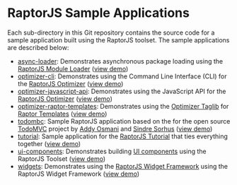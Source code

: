 RaptorJS Sample Applications
============================

Each sub-directory in this Git repository contains the source code
for a sample application built using the RaptorJS toolset. The sample
applications are described below:
* [async-loader](https://github.com/raptorjs/samples/tree/master/async-loader): 
  Demonstrates asynchronous package loading using the [RaptorJS Module Loader](http://raptorjs.org/module-loader/)
  ([view demo](http://raptorjs.org/demos/async-loader))
* [optimizer-cli](https://github.com/raptorjs/samples/tree/master/optimizer-cli): 
  Demonstrates using the Command Line Interface (CLI) for the [RaptorJS Optimizer](http://raptorjs.org/optimizer/)
  ([view demo](http://raptorjs.org/demos/optimizer-cli))
* [optimizer-javascript-api](https://github.com/raptorjs/samples/tree/master/optimizer-javascript-api): 
  Demonstrates using the JavaScript API for the [RaptorJS Optimizer](http://raptorjs.org/optimizer/)
  ([view demo](http://raptorjs.org/demos/optimizer-javascript-api))
* [optimizer-raptor-templates](https://github.com/raptorjs/samples/tree/master/optimizer-raptor-templates): 
  Demonstrates using the [Optimizer Taglib](http://raptorjs.org/optimizer/get-started-raptor-templates/) for [Raptor Templates](http://raptorjs.org/raptor-templates/)
  ([view demo](http://raptorjs.org/demos/optimizer-raptor-templates))
* [todombc](https://github.com/raptorjs/samples/tree/master/todomvc): 
  Sample RaptorJS application based on the for the open source [TodoMVC](http://addyosmani.github.com/todomvc/) project by [Addy Osmani](https://github.com/addyosmani) and [Sindre Sorhus](https://github.com/sindresorhus)
  ([view demo](http://raptorjs.org/demos/todomvc/))
* [tutorial](https://github.com/raptorjs/samples/tree/master/tutorial): 
  Sample application for the [RaptorJS Tutorial](http://raptorjs.org/tutorial/) that ties everything together
  ([view demo](http://raptorjs.org/demos/tutorial/))
* [ui-components](https://github.com/raptorjs/samples/tree/master/ui-components): 
  Demonstrates building [UI components](http://raptorjs.org/ui-components/) using the RaptorJS Toolset
  ([view demo](http://raptorjs.org/demos/ui-components/))
* [widgets](https://github.com/raptorjs/samples/tree/master/widgets):
  Demonstrates using the [RaptorJS Widget Framework](http://raptorjs.org/widgets/) using the RaptorJS Widget Framework
  ([view demo](http://raptorjs.org/demos/widgets/))
